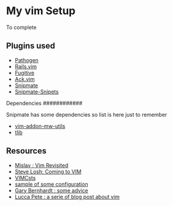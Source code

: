 My vim Setup
============


To complete


Plugins used
------------

* [Pathogen](https://github.com/tpope/vim-pathogen)
* [Rails.vim](https://github.com/tpope/vim-rails)
* [Fugitive](https://github.com/tpope/vim-fugitive)
* [Ack.vim](https://github.com/mileszs/ack.vim)
* [Snipmate](https://github.com/garbas/vim-snipmate)
* [Snipmate-Snipets](https://github.com/honza/snipmate-snippets)

Dependencies
############

Snipmate has some dependencies so list is here just to remember

* [vim-addon-mw-utils](https://github.com/MarcWeber/vim-addon-mw-utils)
* [tlib](https://github.com/tomtom/tlib_vim)




Resources
---------

 
* [Mislav : Vim Revisited](http://mislav.uniqpath.com/2011/12/vim-revisited/)
* [Steve Losh: Coming to VIM](http://stevelosh.com/blog/2010/09/coming-home-to-vim/)
* [VIMCsts](http://vimcasts.org/)
* [sample of some configuration](http://amix.dk/vim/vimrc.html)
* [Gary Bernhardt : some advice](https://www.destroyallsoftware.com/screencasts/catalog/some-vim-tips)
* [Lucca Pete : a serie of blog post about vim](http://lucapette.com/vim.html)
